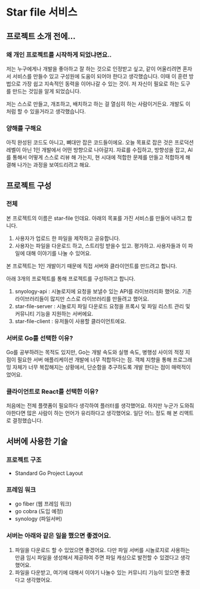 # Star file 서비스

## 프로젝트 소개 전에...

### 왜 개인 프로젝트를 시작하게 되었냐면요..

저는 누구에게나 개발을 좋아하고 잘 하는 것으로 인정받고 싶고, 같이 어울리려면 혼자서 서비스를 만들수 있고 구성원에 도움이 되어야 한다고 생각했습니다. 이때 이 훈련 방법으로 가장 쉽고 지속적인 동력을 이어나갈 수 있는 것이. 저 자신이 필요로 하는 도구를 만드는 것임을 알게 되었습니다.

저는 스스로 만들고, 개조하고, 배치하고 하는 걸 열심히 하는 사람이거든요. 개발도 이처럼 할 수 있을거라고 생각했습니다.

### 양해를 구해요

아직 완성된 코드도 아니고, 뼈대만 잡은 코드들이에요. 오늘 목표로 잡은 것은 프로덕션 레벨이 아닌 1인 개발에서 어떤 방향으로 나아갈지. 자료를 수집하고, 방향성을 잡고, AI 를 통해서 어떻게 스스로 리뷰 해 가는지, 현 시대에 적합한 문제를 만들고 적합하게 해결해 나가는 과정을 보여드리려고 해요.

## 프로젝트 구성

### 전체

본 프로젝트의 이름은 star-file 인데요. 아래의 목표를 가진 서비스를 만들어 내려고 합니다.

1. 사용자가 업로드 한 파일을 제작하고 공유합니다.
2. 사용자는 파일을 다운로드 하고, 스트리밍 받을수 있고. 평가하고. 사용자들과 이 파일에 대해 이야기를 나눌 수 있어요.

본 프로젝트는 1인 개발이기 때문에 직접 서버와 클라이언트를 만드려고 합니다.

아래 3개의 프로젝트를 통해 프로젝트를 구성하려고 합니다.

1. snyology-api : 시놀로지에 요청을 보낼수 있는 API를 라이브러리화 했어요. 기존 라이브러리들이 많지만 스스로 라이브러리를 만들려고 했어요.
2. star-file-server : 시놀로지 파일 다운로드 요청을 프록시 및 파일 리스트 관리 및 커뮤니티 기능을 지원하는 서버에요.
3. star-file-client : 유저들이 사용할 클라이언트에요.

### 서버로 Go를 선택한 이유?

Go를 공부하려는 목적도 있지만, Go는 개발 속도와 실행 속도, 병행성 사이의 적정 지점이 필요한 서버 애플리케이션 개발에 너무 적합하다는 점. 객체 지향을 통해 프로그래밍 자체가 너무 복잡해지는 상황에서, 단순함을 추구하도록 개발 한다는 점이 매력적이었어요.

### 클라이언트로 React를 선택한 이유?

처음에는 전체 플랫폼이 필요하다 생각하여 플러터를 생각했어요. 하지만 누군가 도와줘야한다면 많은 사람이 하는 언어가 유리하다고 생각했어요. 일단 어느 정도 해 본 리액트로 결정했습니다.

## 서버에 사용한 기술

### 프로젝트 구조

* Standard Go Project Layout

### 프레임 워크

* go fiber (웹 프레임 워크)
* go cobra (도입 예정)
* synology (파일서버)

### 서버는 아래와 같은 일을 했으면 좋겠어요.

1. 파일을 다운로드 할 수 있었으면 좋겠어요. 다만 파일 서버를 시놀로지로 사용하는 만큼 임시 파일을 생성해서 제공하여 주면 파일 캐싱으로 발전할 수 있겠다고 생각했어요.
2. 파일을 다운받고, 여기에 대해서 이야기 나눌수 있는 커뮤니티 기능이 있으면 좋겠다고 생각했어요.
